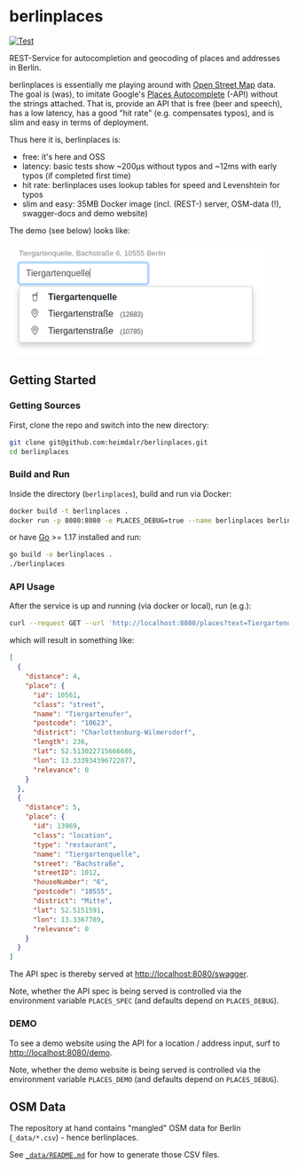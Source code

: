 # berlinplaces


[![Test](https://github.com/heimdalr/berlinplaces/actions/workflows/test.yml/badge.svg)](https://github.com/heimdalr/berlinplaces/actions/workflows/test.yml)
<!--
[![Coverage Status](https://coveralls.io/repos/github/heimdalr/arangodag/badge.svg?branch=main)](https://coveralls.io/github/heimdalr/arangodag?branch=main)
[![PkgGoDev](https://pkg.go.dev/badge/github.com/heimdalr/arangodag)](https://pkg.go.dev/github.com/heimdalr/arangodag)
[![Go Report Card](https://goreportcard.com/badge/github.com/heimdalr/arangodag)](https://goreportcard.com/report/github.com/heimdalr/arangodag)
-->

REST-Service for autocompletion and geocoding of places and addresses in Berlin.

berlinplaces is essentially me playing around with [Open Street Map](https://wiki.osmfoundation.org/wiki/Main_Page)
data. The goal is (was), to imitate Google's [Places Autocomplete](https://developers.google.com/maps/documentation/javascript/places-autocomplete#introduction)
(-API) without the strings attached. That is, provide an API that is free (beer and speech), has a low latency, has a 
good "hit rate" (e.g. compensates typos), and is slim and easy in terms of deployment. 

Thus here it is, berlinplaces is:

- free: it's here and OSS
- latency: basic tests show ~200µs without typos and ~12ms with early typos (if completed first time)
- hit rate: berlinplaces uses lookup tables for speed and Levenshtein for typos
- slim and easy: 35MB Docker image (incl. (REST-) server, OSM-data (!), swagger-docs and demo website) 

The demo (see below) looks like:

[![demo](places.png)](places.gif)

## Getting Started

### Getting Sources

First, clone the repo and switch into the new directory:

~~~~bash
git clone git@github.com:heimdalr/berlinplaces.git
cd berlinplaces
~~~~

### Build and Run

Inside the directory (`berlinplaces`), build and run via Docker:

~~~~bash
docker build -t berlinplaces .
docker run -p 8080:8080 -e PLACES_DEBUG=true --name berlinplaces berlinplaces
~~~~

or have  [Go](https://go.dev/) >= 1.17 installed and run: 

~~~~bash
go build -o berlinplaces .
./berlinplaces 
~~~~

### API Usage

After the service is up and running (via docker or local), run (e.g.):

~~~~bash
curl --request GET --url 'http://localhost:8080/places?text=Tiergartenq' | jq
~~~~

which will result in something like:

~~~~json
[
  {
    "distance": 4,
    "place": {
      "id": 10561,
      "class": "street",
      "name": "Tiergartenufer",
      "postcode": "10623",
      "district": "Charlottenburg-Wilmersdorf",
      "length": 236,
      "lat": 52.513022715666686,
      "lon": 13.333934396722077,
      "relevance": 0
    }
  },
  {
    "distance": 5,
    "place": {
      "id": 13969,
      "class": "location",
      "type": "restaurant",
      "name": "Tiergartenquelle",
      "street": "Bachstraße",
      "streetID": 1012,
      "houseNumber": "6",
      "postcode": "10555",
      "district": "Mitte",
      "lat": 52.5151591,
      "lon": 13.3367789,
      "relevance": 0
    }
  }
]
~~~~

The API spec is thereby served at <http://localhost:8080/swagger>.

Note, whether the API spec is being served is controlled via the environment variable `PLACES_SPEC` (and defaults
depend on `PLACES_DEBUG`).

### DEMO

To see a demo website using the API for a location / address input, surf to <http://localhost:8080/demo>.

Note, whether the demo website is being served is controlled via the environment variable `PLACES_DEMO` (and defaults 
depend on `PLACES_DEBUG`). 



## OSM Data

The repository at hand contains "mangled" OSM data for Berlin (`_data/*.csv`) - hence berlinplaces. 

See [`_data/README.md`](_data/README.md) for how to generate those CSV files.  


[//]: # (## Latency)

[//]: # ()
[//]: # (In the following we look at different lookup latency based on:)

[//]: # ()
[//]: # (- `maxPrefixLength = 6` &#40;maximum prefix length&#41;)

[//]: # (- `minCompletionCount = 6` &#40;the minimum number of completions to compute&#41;)

[//]: # (- `levMinimum = 0` &#40;the minimum input length before doing Levenshtein&#41;)

[//]: # ()
[//]: # (Essential basic tests show ~200µs without typos and ~12ms with early typos &#40;if completed first time&#41; &#40;locally, on an )

[//]: # (i5-4670S&#41;.)

[//]: # ()
[//]: # (Each of the following tests was thereby started with an empty cache.)

[//]: # ()
[//]: # (### Without Typos)

[//]: # ()
[//]: # (Autocompleting on "oranienburgerstraße":)

[//]: # ()
[//]: # (~~~~)

[//]: # ([GIN] | 200 | 451.966µs | GET "/api/complete?text=o")

[//]: # ([GIN] | 200 | 294.185µs | GET "/api/complete?text=or")

[//]: # ([GIN] | 200 | 218.059µs | GET "/api/complete?text=ora")

[//]: # ([GIN] | 200 | 165.204µs | GET "/api/complete?text=oran")

[//]: # ([GIN] | 200 | 159.364µs | GET "/api/complete?text=orani")

[//]: # ([GIN] | 200 | 226.237µs | GET "/api/complete?text=oranie")

[//]: # ([GIN] | 200 | 130.319µs | GET "/api/complete?text=oranien")

[//]: # ([GIN] | 200 | 182.936µs | GET "/api/complete?text=oranienb")

[//]: # ([GIN] | 200 | 600.928µs | GET "/api/complete?text=oranienbu")

[//]: # ([GIN] | 200 | 140.496µs | GET "/api/complete?text=oranienbur")

[//]: # ([GIN] | 200 | 203.542µs | GET "/api/complete?text=oranienburg")

[//]: # ([GIN] | 200 | 205.985µs | GET "/api/complete?text=oranienburge")

[//]: # ([GIN] | 200 | 130.145µs | GET "/api/complete?text=oranienburger")

[//]: # ([GIN] | 200 |  191.65µs | GET "/api/complete?text=oranienburgers")

[//]: # ([GIN] | 200 | 154.832µs | GET "/api/complete?text=oranienburgerst")

[//]: # ([GIN] | 200 | 129.335µs | GET "/api/complete?text=oranienburgerstr")

[//]: # ([GIN] | 200 |  262.72µs | GET "/api/complete?text=oranienburgerstra")

[//]: # ([GIN] | 200 | 121.913µs | GET "/api/complete?text=oranienburgerstra%C3%9F")

[//]: # ([GIN] | 200 | 147.085µs | GET "/api/complete?text=oranienburgerstra%C3%9Fe")

[//]: # (~~~~)

[//]: # ()
[//]: # (The average response time over all 20 calls &#40;one for each character typed&#41; is ~220µs. )

[//]: # ()
[//]: # (The correct "Oranienburger Straße" is suggested after typing "oranien" and at the top of the suggestion list after )

[//]: # (typing "oranienburger s".)

[//]: # ()
[//]: # (### Early Typos )

[//]: # ()
[//]: # (Early typos are typos that occur inside the prefix lookup.)

[//]: # ()
[//]: # (Autocompleting on "oanienburgerstraße" &#40;note the missing "r" in the beginning&#41;:)

[//]: # ()
[//]: # (~~~~)

[//]: # ([GIN] | 200 |   422.906µs | GET "/api/?text=o")

[//]: # ([GIN] | 200 |   210.837µs | GET "/api/?text=oa")

[//]: # ([GIN] | 200 |  9.644704ms | GET "/api/?text=oan")

[//]: # ([GIN] | 200 |  10.18646ms | GET "/api/?text=oani")

[//]: # ([GIN] | 200 | 10.554832ms | GET "/api/?text=oanie")

[//]: # ([GIN] | 200 | 11.641434ms | GET "/api/?text=oanien")

[//]: # ([GIN] | 200 | 10.935276ms | GET "/api/?text=oanienb")

[//]: # ([GIN] | 200 | 12.162737ms | GET "/api/?text=oanienbu")

[//]: # ([GIN] | 200 | 12.863149ms | GET "/api/?text=oanienbur")

[//]: # ([GIN] | 200 | 14.113217ms | GET "/api/?text=oanienburg")

[//]: # ([GIN] | 200 | 12.674369ms | GET "/api/?text=oanienburge")

[//]: # ([GIN] | 200 | 13.981331ms | GET "/api/?text=oanienburger")

[//]: # ([GIN] | 200 | 14.620061ms | GET "/api/?text=oanienburgers" --> visible)

[//]: # ([GIN] | 200 | 16.405334ms | GET "/api/?text=oanienburgerst" --> at top)

[//]: # ([GIN] | 200 | 15.504753ms | GET "/api/?text=oanienburgerstr")

[//]: # ([GIN] | 200 | 19.162968ms | GET "/api/?text=oanienburgerstra")

[//]: # ([GIN] | 200 | 17.305315ms | GET "/api/?text=oanienburgerstra%C3%9F")

[//]: # ([GIN] | 200 | 19.710446ms | GET "/api/?text=oanienburgerstra%C3%9Fe")

[//]: # (~~~~)

[//]: # ()
[//]: # (Early typos ruin the lookup. The average response time over all 18 calls is ~12ms. )

[//]: # ()
[//]: # (The correct "Oranienburger Straße" is suggested after typing "oanienburgers" and)

[//]: # (at the top of the suggestion list after typing "oanienburgerst".)

[//]: # ()
[//]: # (In this case, there are no prepared completion for the prefix "oa" &#40;and)

[//]: # (following&#41;. Thus, berlinplaces does Levenshtein on the complete set for this)

[//]: # (call and all subsequent prefixes.)

[//]: # ()
[//]: # (### Repeated Early Typos)

[//]: # ()
[//]: # (Early typos ruin the lookup. However, berlinplaces caches the results of input)

[//]: # (completions for faulty inputs and inputs longer than the configured)

[//]: # (`maxPrefixLength`. Thus running the same faulty input &#40;"oanienburgerstraße"&#41;)

[//]: # (again, results in an average response-time of 194µs.)

[//]: # ()
[//]: # (### Late Typos)

[//]: # ()
[//]: # (Late typos are typos that occur outside / after the prefix lookup.)

[//]: # ()
[//]: # (Autocompleting on "oranienurgerstarße" &#40;note the missing "b" and the flipped)

[//]: # ("ar" vs. "ra"&#41;:)

[//]: # ()
[//]: # (~~~~)

[//]: # ([GIN] | 200 | 249.977µs | GET "/api/?text=o")

[//]: # ([GIN] | 200 | 358.533µs | GET "/api/?text=or")

[//]: # ([GIN] | 200 | 159.317µs | GET "/api/?text=ora")

[//]: # ([GIN] | 200 | 297.679µs | GET "/api/?text=oran")

[//]: # ([GIN] | 200 | 225.726µs | GET "/api/?text=orani")

[//]: # ([GIN] | 200 | 228.456µs | GET "/api/?text=oranie")

[//]: # ([GIN] | 200 | 162.784µs | GET "/api/?text=oranien" --> visible)

[//]: # ([GIN] | 200 | 169.192µs | GET "/api/?text=oranienu")

[//]: # ([GIN] | 200 | 195.499µs | GET "/api/?text=oranienur")

[//]: # ([GIN] | 200 | 211.435µs | GET "/api/?text=oranienurg")

[//]: # ([GIN] | 200 | 138.643µs | GET "/api/?text=oranienurge")

[//]: # ([GIN] | 200 |  165.08µs | GET "/api/?text=oranienurger")

[//]: # ([GIN] | 200 | 200.702µs | GET "/api/?text=oranienurgers")

[//]: # ([GIN] | 200 | 182.195µs | GET "/api/?text=oranienurgerst" --> at top)

[//]: # ([GIN] | 200 | 163.033µs | GET "/api/?text=oranienurgersta")

[//]: # ([GIN] | 200 | 208.039µs | GET "/api/?text=oranienurgerstar")

[//]: # ([GIN] | 200 | 302.667µs | GET "/api/?text=oranienurgerstar%C3%9F")

[//]: # ([GIN] | 200 | 162.801µs | GET "/api/?text=oranienurgerstar%C3%9Fe")

[//]: # (~~~~)

[//]: # ()
[//]: # (Late typos are cheap as Levenshtein will only be done on the completion set delivered by the prefix lookup. The average )

[//]: # (response time over all 18 calls is in this case ~210µs &#40;essentially the same as for no typos&#41;.)

[//]: # ()
[//]: # (The correct "Oranienburger Straße" is suggested after typing "oranien" and at the top of the suggestion list after)

[//]: # (typing "oranienurgerst".)

